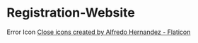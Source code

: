 # Registration-Website

Error Icon
<a href="https://www.flaticon.com/free-icons/close" title="close icons">Close icons created by Alfredo Hernandez - Flaticon</a>
